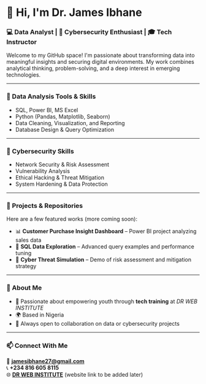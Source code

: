 # 👋 Hi, I'm Dr. James Ibhane  
### 💻 Data Analyst | 🔐 Cybersecurity Enthusiast | 🎓 Tech Instructor  

Welcome to my GitHub space! I'm passionate about transforming data into meaningful insights and securing digital environments. My work combines analytical thinking, problem-solving, and a deep interest in emerging technologies.  

---

### 🧮 Data Analysis Tools & Skills  
- SQL, Power BI, MS Excel  
- Python (Pandas, Matplotlib, Seaborn)  
- Data Cleaning, Visualization, and Reporting  
- Database Design & Query Optimization  

---

### 🔐 Cybersecurity Skills  
- Network Security & Risk Assessment  
- Vulnerability Analysis  
- Ethical Hacking & Threat Mitigation  
- System Hardening & Data Protection  

---

### 🧰 Projects & Repositories  
Here are a few featured works (more coming soon):  
- 📊 **Customer Purchase Insight Dashboard** – Power BI project analyzing sales data  
- 🔎 **SQL Data Exploration** – Advanced query examples and performance tuning  
- 🧠 **Cyber Threat Simulation** – Demo of risk assessment and mitigation strategy  

---

### 🧠 About Me  
- 🎯 Passionate about empowering youth through **tech training** at *DR WEB INSTITUTE*  
- 🌍 Based in Nigeria  
- 💬 Always open to collaboration on data or cybersecurity projects  

---

### 📫 Connect With Me  
📧 **jamesibhane27@gmail.com**  
📞 **+234 816 605 8115**  
🌐 **[DR WEB INSTITUTE](#)** (website link to be added later)
